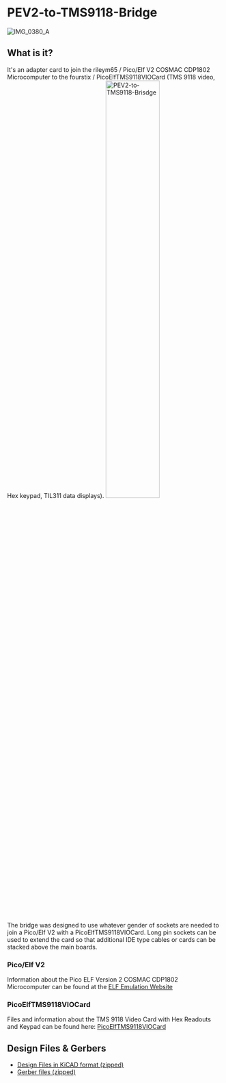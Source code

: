 # PEV2-to-TMS9118-Bridge
![IMG_0380_A](https://github.com/awasson/PEV2-to-TMS9118-Bridge/assets/2935397/71db24f5-6a93-4010-816d-491870fc2345)

## What is it?
It's an adapter card to join the rileym65 / Pico/Elf V2 COSMAC CDP1802 Microcomputer to the fourstix / PicoElfTMS9118VIOCard (TMS 9118 video, Hex keypad, TIL311 data displays).
<img width="50%" alt="PEV2-to-TMS9118-Brisdge" src="https://github.com/awasson/PEV2-to-TMS9118-Bridge/assets/2935397/24a4caba-2cc6-4280-a081-ec3581213e0b">

The bridge was designed to use whatever gender of sockets are needed to join a Pico/Elf V2 with a PicoElfTMS9118VIOCard. Long pin sockets can be used to extend the card so that additional IDE type cables or cards can be stacked above the main boards. 

### Pico/Elf V2
Information about the Pico ELF Version 2 COSMAC CDP1802 Microcomputer can be found at the [ELF Emulation Website](https://www.elf-emulation.com/picoelf.html)
### PicoElfTMS9118VIOCard
Files and information about the TMS 9118 Video Card with Hex Readouts and Keypad can be found here: [PicoElfTMS9118VIOCard](https://github.com/fourstix/PicoElfTMS9118VIOCard)
## Design Files & Gerbers
* [Design Files in KiCAD format (zipped)](https://github.com/awasson/PEV2-to-TMS9118-Bridge/blob/main/kicad/PEV2-to-TMS9118-Bridge.zip)
* [Gerber files (zipped)](https://github.com/awasson/PEV2-to-TMS9118-Bridge/blob/main/gerbers/gerbers.zip)
